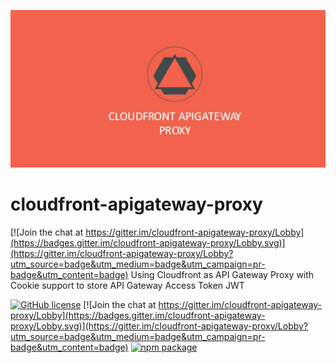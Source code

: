 ![cloudfront-apigateway-proxy](./assets/Logo.jpg)


# cloudfront-apigateway-proxy

[![Join the chat at https://gitter.im/cloudfront-apigateway-proxy/Lobby](https://badges.gitter.im/cloudfront-apigateway-proxy/Lobby.svg)](https://gitter.im/cloudfront-apigateway-proxy/Lobby?utm_source=badge&utm_medium=badge&utm_campaign=pr-badge&utm_content=badge)
Using Cloudfront as API Gateway Proxy with Cookie support to store API Gateway Access Token JWT

[![GitHub license](https://img.shields.io/badge/license-MIT-blue.svg)](https://raw.githubusercontent.com/99xt/cloudfront-apigateway-proxy/master/LICENSE)
[![Join the chat at https://gitter.im/cloudfront-apigateway-proxy/Lobby](https://badges.gitter.im/cloudfront-apigateway-proxy/Lobby.svg)](https://gitter.im/cloudfront-apigateway-proxy/Lobby?utm_source=badge&utm_medium=badge&utm_campaign=pr-badge&utm_content=badge)
[![npm package][npm-badge]][npm]


[npm-badge]: https://img.shields.io/npm/v/npm-package.png?style=flat-square
[npm]: https://www.npmjs.org/package/npm-package
